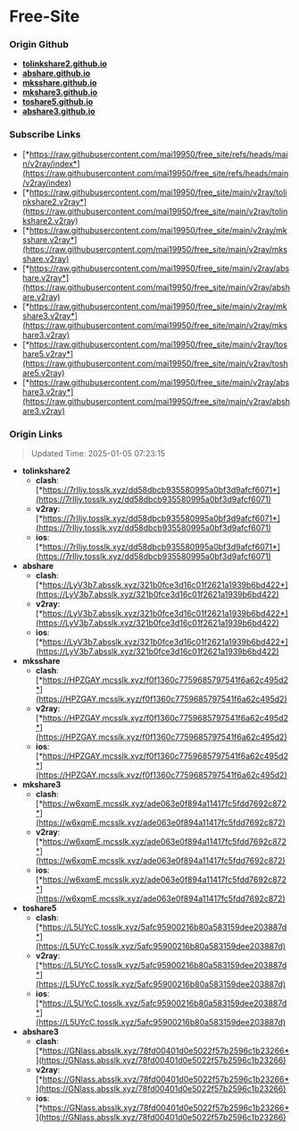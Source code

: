 # Free-Site

### Origin Github

- [**tolinkshare2.github.io**](https://github.com/tolinkshare2/tolinkshare2.github.io)
- [**abshare.github.io**](https://github.com/abshare/abshare.github.io)
- [**mksshare.github.io**](https://github.com/mksshare/mksshare.github.io)
- [**mkshare3.github.io**](https://github.com/mkshare3/mkshare3.github.io)
- [**toshare5.github.io**](https://github.com/toshare5/toshare5.github.io)
- [**abshare3.github.io**](https://github.com/abshare3/abshare3.github.io)

### Subscribe Links

- [*https://raw.githubusercontent.com/mai19950/free_site/refs/heads/main/v2ray/index*](https://raw.githubusercontent.com/mai19950/free_site/refs/heads/main/v2ray/index)
- [*https://raw.githubusercontent.com/mai19950/free_site/main/v2ray/tolinkshare2.v2ray*](https://raw.githubusercontent.com/mai19950/free_site/main/v2ray/tolinkshare2.v2ray)
- [*https://raw.githubusercontent.com/mai19950/free_site/main/v2ray/mksshare.v2ray*](https://raw.githubusercontent.com/mai19950/free_site/main/v2ray/mksshare.v2ray)
- [*https://raw.githubusercontent.com/mai19950/free_site/main/v2ray/abshare.v2ray*](https://raw.githubusercontent.com/mai19950/free_site/main/v2ray/abshare.v2ray)
- [*https://raw.githubusercontent.com/mai19950/free_site/main/v2ray/mkshare3.v2ray*](https://raw.githubusercontent.com/mai19950/free_site/main/v2ray/mkshare3.v2ray)
- [*https://raw.githubusercontent.com/mai19950/free_site/main/v2ray/toshare5.v2ray*](https://raw.githubusercontent.com/mai19950/free_site/main/v2ray/toshare5.v2ray)
- [*https://raw.githubusercontent.com/mai19950/free_site/main/v2ray/abshare3.v2ray*](https://raw.githubusercontent.com/mai19950/free_site/main/v2ray/abshare3.v2ray)

### Origin Links

> Updated Time: 2025-01-05 07:23:15

- **tolinkshare2**
  - **clash**: [*https://7rIIjy.tosslk.xyz/dd58dbcb935580995a0bf3d9afcf6071*](https://7rIIjy.tosslk.xyz/dd58dbcb935580995a0bf3d9afcf6071)
  - **v2ray**: [*https://7rIIjy.tosslk.xyz/dd58dbcb935580995a0bf3d9afcf6071*](https://7rIIjy.tosslk.xyz/dd58dbcb935580995a0bf3d9afcf6071)
  - **ios**: [*https://7rIIjy.tosslk.xyz/dd58dbcb935580995a0bf3d9afcf6071*](https://7rIIjy.tosslk.xyz/dd58dbcb935580995a0bf3d9afcf6071)
- **abshare**
  - **clash**: [*https://LyV3b7.absslk.xyz/321b0fce3d16c01f2621a1939b6bd422*](https://LyV3b7.absslk.xyz/321b0fce3d16c01f2621a1939b6bd422)
  - **v2ray**: [*https://LyV3b7.absslk.xyz/321b0fce3d16c01f2621a1939b6bd422*](https://LyV3b7.absslk.xyz/321b0fce3d16c01f2621a1939b6bd422)
  - **ios**: [*https://LyV3b7.absslk.xyz/321b0fce3d16c01f2621a1939b6bd422*](https://LyV3b7.absslk.xyz/321b0fce3d16c01f2621a1939b6bd422)
- **mksshare**
  - **clash**: [*https://HPZGAY.mcsslk.xyz/f0f1360c7759685797541f6a62c495d2*](https://HPZGAY.mcsslk.xyz/f0f1360c7759685797541f6a62c495d2)
  - **v2ray**: [*https://HPZGAY.mcsslk.xyz/f0f1360c7759685797541f6a62c495d2*](https://HPZGAY.mcsslk.xyz/f0f1360c7759685797541f6a62c495d2)
  - **ios**: [*https://HPZGAY.mcsslk.xyz/f0f1360c7759685797541f6a62c495d2*](https://HPZGAY.mcsslk.xyz/f0f1360c7759685797541f6a62c495d2)
- **mkshare3**
  - **clash**: [*https://w6xqmE.mcsslk.xyz/ade063e0f894a11417fc5fdd7692c872*](https://w6xqmE.mcsslk.xyz/ade063e0f894a11417fc5fdd7692c872)
  - **v2ray**: [*https://w6xqmE.mcsslk.xyz/ade063e0f894a11417fc5fdd7692c872*](https://w6xqmE.mcsslk.xyz/ade063e0f894a11417fc5fdd7692c872)
  - **ios**: [*https://w6xqmE.mcsslk.xyz/ade063e0f894a11417fc5fdd7692c872*](https://w6xqmE.mcsslk.xyz/ade063e0f894a11417fc5fdd7692c872)
- **toshare5**
  - **clash**: [*https://L5UYcC.tosslk.xyz/5afc95900216b80a583159dee203887d*](https://L5UYcC.tosslk.xyz/5afc95900216b80a583159dee203887d)
  - **v2ray**: [*https://L5UYcC.tosslk.xyz/5afc95900216b80a583159dee203887d*](https://L5UYcC.tosslk.xyz/5afc95900216b80a583159dee203887d)
  - **ios**: [*https://L5UYcC.tosslk.xyz/5afc95900216b80a583159dee203887d*](https://L5UYcC.tosslk.xyz/5afc95900216b80a583159dee203887d)
- **abshare3**
  - **clash**: [*https://GNlass.absslk.xyz/78fd00401d0e5022f57b2596c1b23266*](https://GNlass.absslk.xyz/78fd00401d0e5022f57b2596c1b23266)
  - **v2ray**: [*https://GNlass.absslk.xyz/78fd00401d0e5022f57b2596c1b23266*](https://GNlass.absslk.xyz/78fd00401d0e5022f57b2596c1b23266)
  - **ios**: [*https://GNlass.absslk.xyz/78fd00401d0e5022f57b2596c1b23266*](https://GNlass.absslk.xyz/78fd00401d0e5022f57b2596c1b23266)
